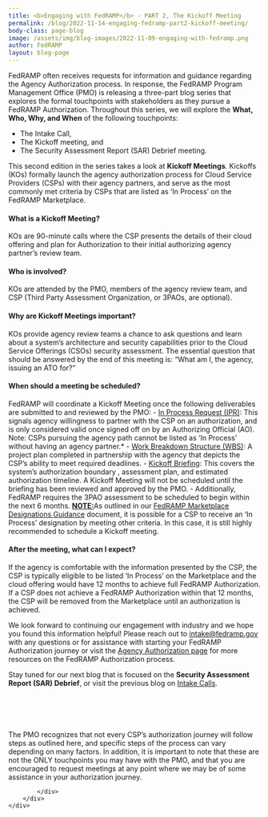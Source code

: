 ```yaml
---
title: <b>Engaging with FedRAMP</b> - PART 2, The Kickoff Meeting
permalink: /blog/2022-11-14-engaging-fedramp-part2-kickoff-meeting/
body-class: page-blog
image: /assets/img/blog-images/2022-11-09-engaging-with-fedramp.png
author: FedRAMP
layout: blog-page
---
```

FedRAMP often receives requests for information and guidance regarding the Agency Authorization process. In response, the FedRAMP Program Management Office (PMO) is releasing a three-part blog series that explores the formal touchpoints with stakeholders as they pursue a FedRAMP Authorization. Throughout this series, we will explore the <b>What, Who, Why, and When</b> of the following touchpoints:
- The Intake Call, 
- The Kickoff meeting, and 
- The Security Assessment Report (SAR) Debrief meeting.
  
This second edition in the series takes a look at <b>Kickoff Meetings</b>. Kickoffs (KOs) formally launch the agency authorization process for Cloud Service Providers (CSPs) with their agency partners, and serve as the most commonly met criteria by CSPs that are listed as ‘In Process’ on the FedRAMP Marketplace. 

<h4>What is a Kickoff Meeting?</h4> 
KOs are 90-minute calls where the CSP presents the details of their cloud offering and plan for Authorization to their initial authorizing agency partner’s review team. 
<h4>Who is involved?</h4> 
KOs are attended by the PMO, members of the agency review team, and CSP (Third Party Assessment Organization, or 3PAOs, are optional).
<h4>Why are Kickoff Meetings important?</h4> 
KOs provide agency review teams a chance to ask questions and learn about a system’s architecture and security capabilities prior to the Cloud Service Offerings (CSOs) security assessment. The essential question that should be answered by the end of this meeting is: “What am I, the agency, issuing an ATO for?” 
<h4>When should a meeting be scheduled?</h4>
FedRAMP will coordinate a Kickoff Meeting once the following deliverables are submitted to and reviewed by the PMO:
- <a href="https://fedramp.gov/assets/resources/templates/FedRAMP-Agency-Authorization-In-Process-Request-Template.docx" target="_blank" rel="noopener noreferrer">In Process Request (IPR)</a>: This signals agency willingness to partner with the CSP on an authorization, and is only considered valid once signed off on by an Authorizing Official (AO). Note: CSPs pursuing the agency path cannot be listed as ‘In Process’ without having an agency partner.* 
- <a href="https://www.fedramp.gov/assets/resources/templates/FedRAMP-Agency-Authorization-WBS-Template.xlsx" target="_blank" rel="noopener noreferrer">Work Breakdown Structure (WBS)</a>: A project plan completed in partnership with the agency that depicts the CSP’s ability to meet required deadlines.
- <a href="https://www.fedramp.gov/assets/resources/templates/FedRAMP-Agency-Authorization-Kickoff-Architecture-Briefing-Guidance.pdf" target="_blank" rel="noopener noreferrer">Kickoff Briefing</a>: This covers the system’s authorization boundary , assessment plan, and estimated authorization timeline. A Kickoff Meeting will not be scheduled until the briefing has been reviewed and approved by the PMO. 
- Additionally, FedRAMP requires the 3PAO assessment to be scheduled to begin within the next 6 months. 
<b><u>NOTE:</u></b>As outlined in our <a href="https://www.fedramp.gov/assets/resources/documents/FedRAMP_Marketplace_Designations_for_Cloud_Service_Providers.pdf" target="_blank" rel="noopener noreferrer">FedRAMP Marketplace Designations Guidance</a> document, it is possible for a  CSP to receive an ‘In Process’ designation by meeting other criteria. In this case, it is still highly recommended to schedule a Kickoff meeting.
 
<h4>After the meeting, what can I expect?</h4> 
If the agency is comfortable with the information presented by the CSP, the CSP is typically eligible to be listed ‘In Process’ on the Marketplace and the cloud offering would  have 12 months to achieve full FedRAMP Authorization. If a CSP does not achieve a FedRAMP Authorization within that 12 months, the CSP will be removed from the Marketplace until an authorization is achieved.

We look forward to continuing our engagement with industry and we hope you found this information helpful! Please reach out to <a href="mailto:intake@fedramp.gov">intake@fedramp.gov</a> with any questions or for assistance with starting your FedRAMP Authorization journey or visit the <a href="https://www.fedramp.gov/agency-authorization/" target="_blank" rel="noopener noreferrer">Agency Authorization page</a> for more resources on the FedRAMP Authorization process.   

Stay tuned for our next blog that is focused on the <b>Security Assessment Report (SAR) Debrief</b>, or visit the previous blog on <a href="https://www.fedramp.gov/blog/2022-11-09-engaging-fedramp-part1-intake/" rel="noopener noreferrer">Intake Calls</a>. 

<section class="fedramp-page-container lightest-gray-bkg" style="margin-top:40px">
	<div class="grid-container " style="padding: 2rem 0" >
		<div class="full-row grid-row">
			<div class="full-col desktop:grid-col-12">
<p>The PMO recognizes that not every CSP’s authorization journey will follow steps as outlined here, and specific steps of the process can vary depending on many factors. In addition, it is important to note that these are not the ONLY touchpoints you may have with the PMO, and that you are encouraged to request meetings at any point where we may be of some assistance in your authorization journey.</p>


			</div>
		</div>
	</div>
</section>

